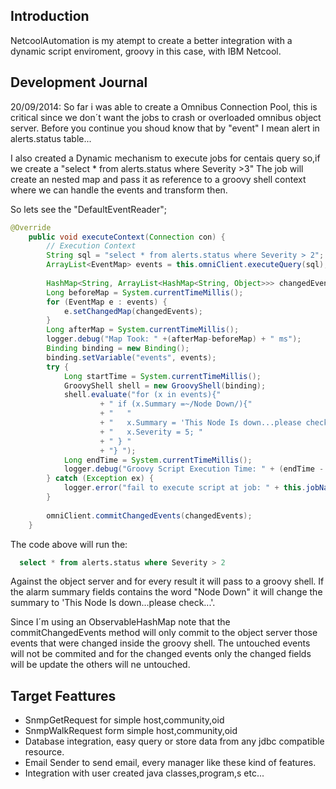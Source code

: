 ## Introduction
NetcoolAutomation is my atempt to create a better integration with a dynamic script enviroment, groovy in this case, with
IBM Netcool.


## Development Journal
20/09/2014: 
 So far i was able to create a Omnibus Connection Pool, this is critical since we don´t want the jobs to crash or
overloaded omnibus object server.
 Before you continue you shoud know that by "event" I mean alert in alerts.status table...
 
 I also created a Dynamic mechanism to execute jobs for centais query so,if we create a "select * from alerts.status where Severity >3"
 The job will create an nested map and pass it as reference to a groovy shell context where we can handle the events and 
 transform then.
 

 So lets see the "DefaultEventReader";
 
```java
@Override
    public void executeContext(Connection con) {
        // Execution Context
        String sql = "select * from alerts.status where Severity > 2";
        ArrayList<EventMap> events = this.omniClient.executeQuery(sql);
        
        HashMap<String, ArrayList<HashMap<String, Object>>> changedEvents = new HashMap<>();
        Long beforeMap = System.currentTimeMillis();        
        for (EventMap e : events) {
            e.setChangedMap(changedEvents);
        }
        Long afterMap = System.currentTimeMillis();
        logger.debug("Map Took: " +(afterMap-beforeMap) + " ms");
        Binding binding = new Binding();
        binding.setVariable("events", events);
        try {
            Long startTime = System.currentTimeMillis();
            GroovyShell shell = new GroovyShell(binding);            
            shell.evaluate("for (x in events){"
                    + " if (x.Summary =~/Node Down/){"
                    + "   "
                    + "   x.Summary = 'This Node Is down...please check...'; "
                    + "   x.Severity = 5; "
                    + " } "
                    + "} ");
            Long endTime = System.currentTimeMillis();
            logger.debug("Groovy Script Execution Time: " + (endTime - startTime) + "ms");
        } catch (Exception ex) {
            logger.error("fail to execute script at job: " + this.jobName, ex);
        }
        
        omniClient.commitChangedEvents(changedEvents);
    }
```
 
The code above will run the:

```sql
  select * from alerts.status where Severity > 2
```
Against the object server and for every result it will pass to a groovy shell.
If the alarm summary fields contains the word "Node Down" it will change the summary to 'This Node Is down...please check...'.

Since I´m using an ObservableHashMap note that the commitChangedEvents method will only commit to the object server those events 
that were changed inside the groovy shell. The untouched events will not be commited and for the changed events only the changed fields will be update
the others will ne untouched.


## Target Feattures
* SnmpGetRequest for simple host,community,oid
* SnmpWalkRequest form simple host,community,oid
* Database integration, easy query or store data from any jdbc compatible resource.
* Email Sender to send email, every manager like these kind of features.
* Integration with user created java classes,program,s etc...


